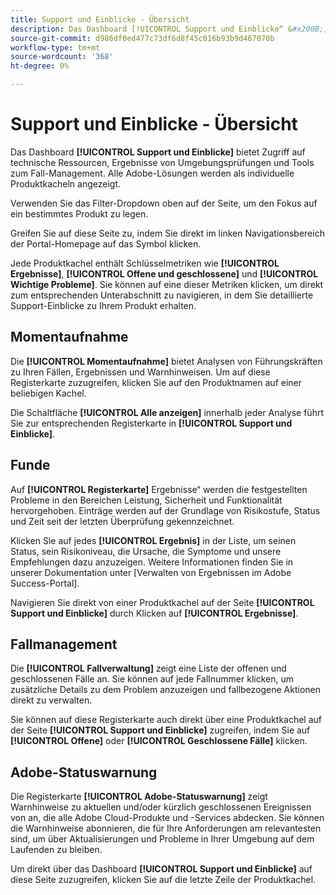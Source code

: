 ```yaml
---
title: Support und Einblicke - Übersicht
description: Das Dashboard [!UICONTROL Support und Einblicke“ &#x200B;] Adobe Success Portals bietet Zugriff auf technische Ressourcen, Ergebnisse von Umgebungsprüfungen und Tools zum Fall-Management.
source-git-commit: d986df0ed477c73df6d8f45c016b93b9d467070b
workflow-type: tm+mt
source-wordcount: '368'
ht-degree: 0%

---
```



# Support und Einblicke - Übersicht

Das Dashboard **[!UICONTROL Support und Einblicke]** bietet Zugriff auf technische Ressourcen, Ergebnisse von Umgebungsprüfungen und Tools zum Fall-Management. Alle Adobe-Lösungen werden als individuelle Produktkacheln angezeigt.

Verwenden Sie das Filter-Dropdown oben auf der Seite, um den Fokus auf ein bestimmtes Produkt zu legen.

Greifen Sie auf diese Seite zu, indem Sie direkt im linken Navigationsbereich der Portal-Homepage auf das Symbol klicken.

Jede Produktkachel enthält Schlüsselmetriken wie **[!UICONTROL Ergebnisse]**, **[!UICONTROL Offene und geschlossene]** und **[!UICONTROL Wichtige Probleme]**. Sie können auf eine dieser Metriken klicken, um direkt zum entsprechenden Unterabschnitt zu navigieren, in dem Sie detaillierte Support-Einblicke zu Ihrem Produkt erhalten.

## Momentaufnahme

Die **[!UICONTROL Momentaufnahme]** bietet Analysen von Führungskräften zu Ihren Fällen, Ergebnissen und Warnhinweisen. Um auf diese Registerkarte zuzugreifen, klicken Sie auf den Produktnamen auf einer beliebigen Kachel.

Die Schaltfläche **[!UICONTROL Alle anzeigen]** innerhalb jeder Analyse führt Sie zur entsprechenden Registerkarte in **[!UICONTROL Support und Einblicke]**.

## Funde

Auf **[!UICONTROL Registerkarte]** Ergebnisse“ werden die festgestellten Probleme in den Bereichen Leistung, Sicherheit und Funktionalität hervorgehoben. Einträge werden auf der Grundlage von Risikostufe, Status und Zeit seit der letzten Überprüfung gekennzeichnet.

Klicken Sie auf jedes **[!UICONTROL Ergebnis]** in der Liste, um seinen Status, sein Risikoniveau, die Ursache, die Symptome und unsere Empfehlungen dazu anzuzeigen. Weitere Informationen finden Sie in unserer Dokumentation unter [Verwalten von Ergebnissen im Adobe Success-Portal].

Navigieren Sie direkt von einer Produktkachel auf der Seite **[!UICONTROL Support und Einblicke]** durch Klicken auf **[!UICONTROL Ergebnisse]**.

## Fallmanagement

Die **[!UICONTROL Fallverwaltung]** zeigt eine Liste der offenen und geschlossenen Fälle an. Sie können auf jede Fallnummer klicken, um zusätzliche Details zu dem Problem anzuzeigen und fallbezogene Aktionen direkt zu verwalten.

Sie können auf diese Registerkarte auch direkt über eine Produktkachel auf der Seite **[!UICONTROL Support und Einblicke]** zugreifen, indem Sie auf **[!UICONTROL Offene]** oder **[!UICONTROL Geschlossene Fälle]** klicken.

## Adobe-Statuswarnung

Die Registerkarte **[!UICONTROL Adobe-Statuswarnung]** zeigt Warnhinweise zu aktuellen und/oder kürzlich geschlossenen Ereignissen von an, die alle Adobe Cloud-Produkte und -Services abdecken. Sie können die Warnhinweise abonnieren, die für Ihre Anforderungen am relevantesten sind, um über Aktualisierungen und Probleme in Ihrer Umgebung auf dem Laufenden zu bleiben.

Um direkt über das Dashboard **[!UICONTROL Support und Einblicke]** auf diese Seite zuzugreifen, klicken Sie auf die letzte Zeile der Produktkachel.
